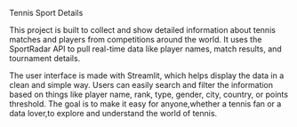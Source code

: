 Tennis Sport Details

This project is built to collect and show detailed information about tennis matches and players from competitions around the world. It uses the SportRadar API to pull real-time data like player names, match results, and tournament details.

The user interface is made with Streamlit, which helps display the data in a clean and simple way. Users can easily search and filter the information based on things like player name, rank, type, gender, city, country, or points threshold. The goal is to make it easy for anyone,whether a tennis fan or a data lover,to explore and understand the world of tennis.
